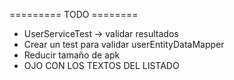 ========= TODO ========

- UserServiceTest -> validar resultados
- Crear un test para validar userEntityDataMapper
- Reducir tamaño de apk
- OJO CON LOS TEXTOS DEL LISTADO
